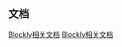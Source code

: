 ## 文档

[Blockly相关文档](https://yinhang2.gitbooks.io/-blockly/content/chapter1.html)
[Blockly相关文档](https://developers.google.com/blockly)

